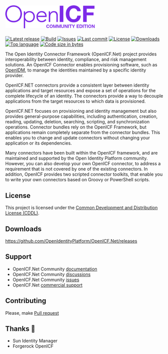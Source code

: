 # <img alt="OpenICF Logo" src="https://github.com/OpenIdentityPlatform/OpenICF/raw/master/logo.png" width="300"/>
[![Latest release](https://img.shields.io/github/release/OpenIdentityPlatform/OpenICF.Net.svg)](https://github.com/OpenIdentityPlatform/OpenICF.Net/releases)
[![Build](https://github.com/OpenIdentityPlatform/OpenICF.Net/actions/workflows/buid.yml/badge.svg)](https://github.com/OpenIdentityPlatform/OpenICF.Net/actions/workflows/buid.yml)
[![Issues](https://img.shields.io/github/issues/OpenIdentityPlatform/OpenICF.Net.svg)](https://github.com/OpenIdentityPlatform/OpenIC.NetF/issues)
[![Last commit](https://img.shields.io/github/last-commit/OpenIdentityPlatform/OpenICF.Net.svg)](https://github.com/OpenIdentityPlatform/OpenICF.Net/commits/master)
[![License](https://img.shields.io/badge/license-CDDL-blue.svg)](https://github.com/OpenIdentityPlatform/OpenICF.Net/blob/master/LICENSE.md)
[![Downloads](https://img.shields.io/github/downloads/OpenIdentityPlatform/OpenICF.Net/total.svg)](https://github.com/OpenIdentityPlatform/OpenICF.Net/releases)
[![Top language](https://img.shields.io/github/languages/top/OpenIdentityPlatform/OpenICF.Net.svg)](https://github.com/OpenIdentityPlatform/OpenICF.Net)
[![Code size in bytes](https://img.shields.io/github/languages/code-size/OpenIdentityPlatform/OpenICF.Net.svg)](https://github.com/OpenIdentityPlatform/OpenICF.Net)

The Open Identity Connector Framework (OpenICF.Net) project provides interoperability between identity, compliance, and risk management solutions. An OpenICF Connector enables provisioning software, such as [OpenIDM](https://github.com/OpenIdentityPlatform/OpenIDM), to manage the identities maintained by a specific identity provider.

OpenICF.NET connectors provide a consistent layer between identity applications and target resources and expose a set of operations for the complete lifecycle of an identity. The connectors provide a way to decouple applications from the target resources to which data is provisioned.

OpenICF.NET focuses on provisioning and identity management but also provides general-purpose capabilities, including authentication, creation, reading, updating, deletion, searching, scripting, and synchronization operations. Connector bundles rely on the OpenICF Framework, but applications remain completely separate from the connector bundles. This enables you to change and update connectors without changing your application or its dependencies.

Many connectors have been built within the OpenICF framework, and are maintained and supported by the Open Identity Platform community. However, you can also develop your own OpenICF connector, to address a requirement that is not covered by one of the existing connectors. In addition, OpenICF provides two scripted connector toolkits, that enable you to write your own connectors based on Groovy or PowerShell scripts.

## License
This project is licensed under the [Common Development and Distribution License (CDDL)](https://github.com/OpenIdentityPlatform/OpenICF.Net/blob/master/LICENSE.md). 

## Downloads 
https://github.com/OpenIdentityPlatform/OpenICF.Net/releases

## Support
* OpenICF.Net Community [documentation](https://github.com/OpenIdentityPlatform/OpenICF.Net/wiki)
* OpenICF.Net Community [discussions](https://github.com/OpenIdentityPlatform/OpenICF.Net/discussions)
* OpenICF.Net Community [issues](https://github.com/OpenIdentityPlatform/OpenICF.Net/issues)
* OpenICF.Net [commercial support](https://github.com/OpenIdentityPlatform/.github/wiki/Approved-Vendor-List)
 
## Contributing
Please, make [Pull request](https://github.com/OpenIdentityPlatform/OpenICF.Net/pulls)

## Thanks 🥰
* Sun Identity Manager
* Forgerock OpenICF
